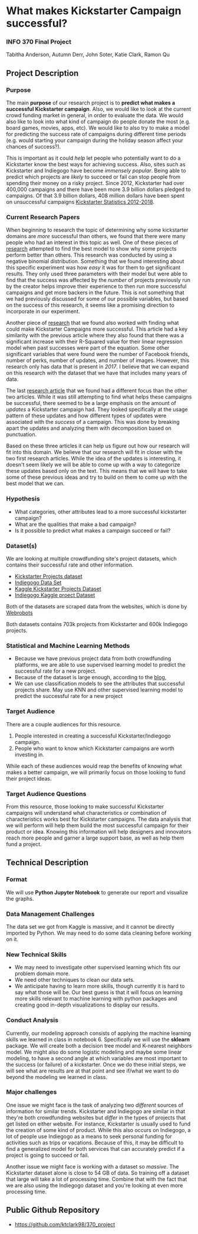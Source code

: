 # What makes Kickstarter Campaign successful?

### INFO 370 Final Project
Tabitha Anderson, Autumn Derr, John Soter, Katie Clark, Ramon Qu

## Project Description

### Purpose

The main **purpose** of our research project is to **predict what makes a successful Kickstarter campaign**.
Also, we would like to look at the current crowd funding market in general, in order to evaluate the data. We would also like to look into what kind of campaign do people donate the most (e.g. board games, movies, apps, etc).  We would like to also try to make a model for predicting the success rate of campaigns during different time periods (e.g. would starting your campaign during the holiday season affect your chances of success?).

This is important as it could *help* let people who potentially want to do a Kickstarter know the best ways for achieving success. Also, sites such as Kickstarter and Indiegogo have become *immensely popular*. Being able to predict which projects are *likely* to succeed or fail can stop people from spending their money on a risky project. Since 2012, Kickstarter had over 400,000 campaigns and there have been more 3.9 billion dollars pledged to campaigns. Of that 3.9 billion dollars, 408 million dollars have been spent on unsuccessful campaigns [Kickstarter Statistics 2012-2018](https://www.statista.com/topics/2102/kickstarter/).

### Current Research Papers
When beginning to research the topic of determining why some kickstarter domains are *more* successful than others, we found that there were many people who had an interest in this topic as well. One of these pieces of [research](https://github.com/ktclark98/370_project/blob/master/paper/Crowdfunding_Success.pdf) attempted to find the best model to show why some projects perform better than others. This research was conducted by using a negative binomial distribution. Something that we found interesting about this specific experiment was how *easy* it was for them to get significant results. They only used three parameters with their model but were able to find that the success was affected by the *number* of projects previously run by the creator helps improve their experience to then run more successful campaigns and get more backers in the future. This is not something that we had previously discussed for some of our possible variables, but based on the success of this research, it seems like a promising direction to incorporate in our experiment.

Another piece of [research](https://github.com/ktclark98/370_project/blob/master/paper/Predicting_the_Success_of_Kickstarter_Campaigns.pdf) that we found also worked with finding what could make Kickstarter Campaigns more successful. This article had a key similarity with the previous article where they also found that there was a significant increase with their R-Squared value for their linear regression model when past successes were part of the equation. Some other significant variables that were found were the number of Facebook friends, number of perks, number of updates, and number of images. However, this research only has data that is present in *2017*. I believe that we can expand on this research with the dataset that we have that includes many years of data.

The last [research article](https://github.com/ktclark98/370_project/blob/master/paper/Show_me_the_money!_An_analysis_of_project_updates_during_crowdfunding_campaigns.pdf) that we found had a different focus than the other two articles. While it was still attempting to find what helps these campaigns be successful, there seemed to be a large emphasis on the amount of *updates* a Kickstarter campaign had. They looked specifically at the usage pattern of these updates and how different types of updates were associated with the *success* of a campaign. This was done by breaking apart the updates and analyzing them with decomposition based on punctuation.

Based on these three articles it can help us figure out how our research will fit into this domain. We believe that our research will fit in closer with the two first research articles. While the idea of the updates is interesting, it doesn't seem likely we will be able to come up with a way to categorize these updates based only on the text. This means that we will have to take some of these previous ideas and try to build on them to come up with the best model that we can.

### Hypothesis
- What categories, other attributes lead to a more successful kickstarter campaign?
- What are the qualities that make a bad campaign?
- Is it possible to predict what makes a campaign succeed or fail?

### Dataset(s)
We are looking at multiple crowdfunding site's project datasets, which contains their successful rate and other information.  
- [Kickstarter Projects dataset](https://webrobots.io/kickstarter-datasets/)
- [Indiegogo Data Set](https://webrobots.io/indiegogo-dataset/)
- [Kaggle Kickstarter Projects Dataset](https://www.kaggle.com/kemical/kickstarter-projects)
- [Indiegogo Kaggle proect Dataset](https://www.kaggle.com/kingburrito666/indiegogo-project-statistics)

Both of the datasets are scraped data from the websites, which is done by [Webrobots](https://webrobots.io/)

Both datasets contains 703k projects from Kickstarter and 600k Indiegogo projects.

### Statistical and Machine Learning Methods
- Because we have previous project data from both crowdfunding platforms, we are able to use supervised learning model to predict the successful rate for a new project.
- Because of the dataset is large enough, according to the [blog](https://www.datasciencecentral.com/profiles/blogs/which-machine-learning-algorithm-should-i-use),
- We can use classification models to see the attributes that successful projects share. May use KNN and other supervised learning model to predict the successful rate for a new project

### Target Audience
There are a couple audiences for this resource.

1. People interested in creating a successful Kickstarter/Indiegogo campaign.
2. People who want to know which Kickstarter campaigns are worth investing in. 

While each of these audiences would reap the benefits of knowing what makes a better campaign, we will primarily focus on those looking to fund their project ideas.

### Target Audience Questions
From this resource, those looking to make successful Kickstarter campaigns will understand what characteristics or combination of characteristics works best for Kickstarter campaigns. The data analysis that we will perform will help them build the most successful campaign for their product or idea. Knowing this information will help designers and innovators reach more people and garner a large support base, as well as help them fund a project.

## Technical Description

### Format
 We will use **Python Jupyter Notebook** to generate our report and visualize the graphs.

### Data Management Challenges
 The data set we got from Kaggle is massive, and it cannot be directly imported by Python. We may need to do some data cleaning before working on it.

### New Technical Skills
 - We may need to investigate other supervised learning which fits our problem domain more.
 - We need other techniques to clean our data sets.
 - We anticipate having to learn more skills, though currently it is hard to say what those will be. Our best guess is that it will focus on learning more skills relevant to machine learning with python packages and creating good in-depth visualizations to display our results.

### Conduct Analysis
 Currently, our modeling approach consists of applying the machine learning skills we learned in class in notebook 6. Specifically we will use the **sklearn** package. We will create both a decision tree model and K-nearest neighbors model. We might also do some logistic modeling and maybe some linear modeling, to have a second angle at which variables are most important to the success (or failure) of a kickstarter. Once we do these initial steps, we will see what are results are at that point and see if/what we want to do beyond the modeling we learned in class.

### Major challenges
One issue we might face is the task of analyzing two *different* sources of information for similar trends. Kickstarter and Indiegogo are similar in that they're both crowdfunding websites but *differ* in the types of projects that get listed on either website. For instance, Kickstarter is usually used to fund the creation of some kind of product. While this also occurs on Indiegogo, a lot of people use Indiegogo as a means to seek personal funding for activities such as trips or vacations. Because of this, it may be difficult to find a generalized model for both services that can accurately predict if a project is going to succeed or fail.

Another issue we might face is working with a dataset so *massive*. The Kickstarter dataset alone is close to 54 GB of data. So training off a dataset that large will take a lot of processing time. Combine that with the fact that we are also using the Indiegogo dataset and you're looking at even more processing time.

## Public Github Repository
-  https://github.com/ktclark98/370_project
